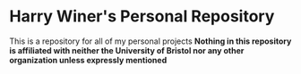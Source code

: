 # Harry Winer's Personal Repository
This is a repository for all of my personal projects
**Nothing in this repository is affiliated with neither the University of Bristol nor any other organization unless expressly mentioned**